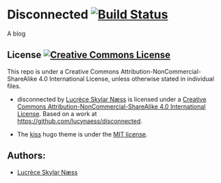 # Disconnected [![Build Status](https://travis-ci.org/lucynaess/disconnected.svg?branch=master)](https://travis-ci.org/lucynaess/disconnected)
A blog

## License <a rel="license" href="http://creativecommons.org/licenses/by-nc-sa/4.0/"><img alt="Creative Commons License" style="border-width:0" src="https://i.creativecommons.org/l/by-nc-sa/4.0/88x31.png" /></a>

This repo is under a Creative Commons Attribution-NonCommercial-ShareAlike 4.0 International License, unless otherwise stated in individual files.

- <span xmlns:dct="http://purl.org/dc/terms/" property="dct:title">disconnected</span> by <a xmlns:cc="http://creativecommons.org/ns#" href="https://lucynaess.github.io/disconnected/" property="cc:attributionName" rel="cc:attributionURL">Lucrèce Skylar Næss</a> is licensed under a <a rel="license" href="http://creativecommons.org/licenses/by-nc-sa/4.0/">Creative Commons Attribution-NonCommercial-ShareAlike 4.0 International License</a>. Based on a work at <a xmlns:dct="http://purl.org/dc/terms/" href="https://github.com/lucynaess/disconnected" rel="dct:source">https://github.com/lucynaess/disconnected</a>.

- The [kiss](https://github.com/ribice/kiss) hugo theme is under the [MIT license](https://github.com/ribice/kiss/blob/master/LICENSE.md).

## Authors:

- [Lucrèce Skylar Næss](https://github.com/lucynaess)
